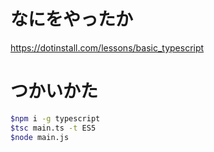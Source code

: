 # なにをやったか
https://dotinstall.com/lessons/basic_typescript

# つかいかた
```sh
$npm i -g typescript
$tsc main.ts -t ES5
$node main.js
```
